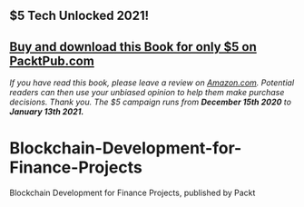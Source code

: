 ## $5 Tech Unlocked 2021!
[Buy and download this Book for only $5 on PacktPub.com](https://www.packtpub.com/product/blockchain-development-for-finance-projects/9781838829094)
-----
*If you have read this book, please leave a review on [Amazon.com](https://www.amazon.com/gp/product/1838829091).     Potential readers can then use your unbiased opinion to help them make purchase decisions. Thank you. The $5 campaign         runs from __December 15th 2020__ to __January 13th 2021.__*

# Blockchain-Development-for-Finance-Projects
Blockchain Development for Finance Projects, published by Packt
